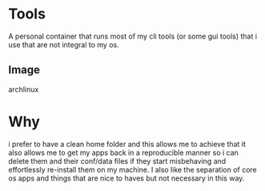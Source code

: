 # Tools
A personal container that runs most of my cli tools (or some gui tools) that i use that are not integral to my os.

## Image
archlinux

# Why
i prefer to have a clean home folder and this allows me to achieve that it also allows me to get my apps back in a reproducible manner so i can delete them and their conf/data files if they start misbehaving and effortlessly re-install them on my machine. I also like the separation of core os apps and things that are nice to haves but not necessary in this way.